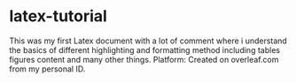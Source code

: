 # latex-tutorial
This was my first Latex document with a lot of comment where i understand the basics of different highlighting and formatting method including tables figures content and many other things. Platform: Created on overleaf.com from my personal ID.
